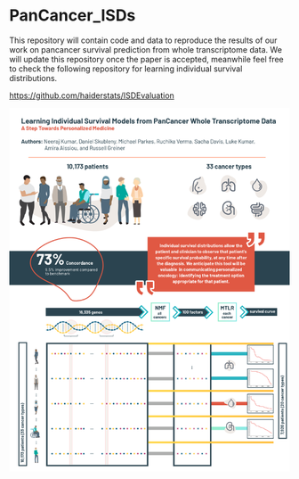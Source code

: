 # PanCancer_ISDs
This repository will contain code and data to reproduce the results of our work on pancancer survival prediction from whole transcriptome data. We will update this repository once the paper is accepted, meanwhile feel free to check the following repository for learning individual survival distributions.

https://github.com/haiderstats/ISDEvaluation

![alt text](https://github.com/neerajkumarvaid/PanCancer_ISDs/blob/main/graphical%20abstract.png?raw=true)
